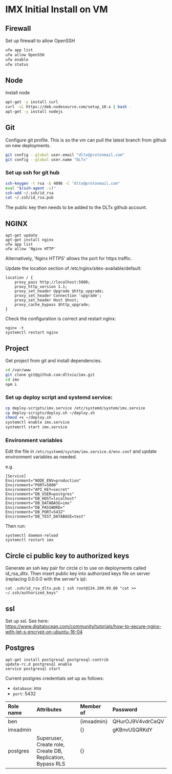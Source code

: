 # IMX Initial Install on VM

## Firewall

Set up firewall to allow OpenSSH

```bash
ufw app list
ufw allow OpenSSH
ufw enable
ufw status
```

## Node

Install node

```bash
apt-get -y install curl
curl -sL https://deb.nodesource.com/setup_10.x | bash -
apt-get -y install nodejs
```

## Git

Configure git profile. This is so the vm can pull the latest branch from github on new deployments.

```bash
git config --global user.email "dltx@protonmail.com"
git config --global user.name "DLTx"
```

### Set up ssh for git hub

```bash
ssh-keygen -t rsa -b 4096 -C "dltx@protonmail.com"
eval "$(ssh-agent -s)"
ssh-add ~/.ssh/id_rsa
cat ~/.ssh/id_rsa.pub
```

The public key then needs to be added to the DLTx github account.

## NGINX

```
apt-get update
apt-get install nginx
ufw app list
ufw allow 'Nginx HTTP'
```

Alternatively, 'Nginx HTTPS' allows the port for https traffic.

Update the location section of /etc/nginx/sites-available/default:

```
location / {
    proxy_pass http://localhost:5000;
    proxy_http_version 1.1;
    proxy_set_header Upgrade $http_upgrade;
    proxy_set_header Connection 'upgrade';
    proxy_set_header Host $host;
    proxy_cache_bypass $http_upgrade;
}
```

Check the configuration is correct and restart nginx:

```
nginx -t
systemctl restart nginx
```

## Project

Get project from git and install dependencies.

```bash
cd /var/www
git clone git@github.com:dltxio/imx.git
cd imx
npm i
```

### Set up deploy script and systemd service:

```bash
cp deploy-scripts/imx.service /etc/systemd/system/imx.service
cp deploy-scripts/deploy.sh ~/deploy.sh
chmod +x ~/deploy.sh
systemctl enable imx.service
systemctl start imx.service
```

### Environment variables

Edit the file in `/etc/systemd/system/imx.service.d/env.conf` and update environment variables as needed.

e.g.

```
[Service]
Environment="NODE_ENV=production"
Environment="PORT=5000"
Environment="API_KEY=secret"
Environment="DB_USER=postgres"
Environment="DB_HOST=localhost"
Environment="DB_DATABASE=imx"
Environment="DB_PASSWORD="
Environment="DB_PORT=5432"
Environment="DB_TEST_DATABASE=test"
```

Then run:

```
systemctl daemon-reload
systemctl restart imx
```

## Circle ci public key to authorized keys

Generate an ssh key pair for circle ci to use on deployments called id_rsa_dltx. Then insert public key into authorized keys file on server (replacing 0.0.0.0 with the server's ip):

```
cat .ssh/id_rsa_dltx.pub | ssh root@134.209.99.80 "cat >> ~/.ssh/authorized_keys"
```

## ssl

Set up ssl.
See here: https://www.digitalocean.com/community/tutorials/how-to-secure-nginx-with-let-s-encrypt-on-ubuntu-16-04

## Postgres

```
apt-get install postgresql postgresql-contrib
update-rc.d postgresql enable
service postgresql start
```

Current postgres credentials set up as follows:

- `database`: imx
- `port`: 5432

| Role name | Attributes                                                 | Member of  | Password         |
| :-------- | :--------------------------------------------------------- | :--------- | :--------------- |
| ben       |                                                            | {imxadmin} | QHurOJ9V4vdrCeQV |
| imxadmin  |                                                            | {}         | gKBnvUSQRKdY     |
| postgres  | Superuser, Create role, Create DB, Replication, Bypass RLS | {}         |                  |
